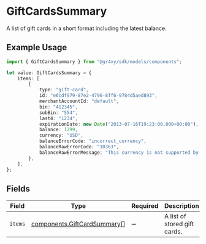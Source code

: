 # GiftCardsSummary

A list of gift cards in a short format including the latest balance.

## Example Usage

```typescript
import { GiftCardsSummary } from "@gr4vy/sdk/models/components";

let value: GiftCardsSummary = {
    items: [
        {
            type: "gift-card",
            id: "e6cdf979-87e2-4796-8ff6-9784d5aed893",
            merchantAccountId: "default",
            bin: "412345",
            subBin: "554",
            last4: "1234",
            expirationDate: new Date("2013-07-16T19:23:00.000+00:00"),
            balance: 1299,
            currency: "USD",
            balanceErrorCode: "incorrect_currency",
            balanceRawErrorCode: "10363",
            balanceRawErrorMessage: "This currency is not supported by the merchant.",
        },
    ],
};
```

## Fields

| Field                                                                      | Type                                                                       | Required                                                                   | Description                                                                |
| -------------------------------------------------------------------------- | -------------------------------------------------------------------------- | -------------------------------------------------------------------------- | -------------------------------------------------------------------------- |
| `items`                                                                    | [components.GiftCardSummary](../../models/components/giftcardsummary.md)[] | :heavy_minus_sign:                                                         | A list of stored gift cards.                                               |